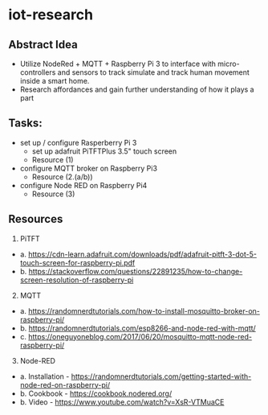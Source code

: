 # iot-research

## Abstract Idea
- Utilize NodeRed + MQTT + Raspberry Pi 3 to interface with micro-controllers and sensors
to track simulate and track human movement inside a smart home.
- Research affordances and gain further understanding of how it plays a part

## Tasks:
- set up  / configure Rasperberry Pi 3
  - set up adafruit PiTFTPlus 3.5" touch screen
  - Resource (1)
- configure MQTT broker on Raspberry Pi3
  - Resource (2.(a/b))
- configure Node RED on Raspberry Pi4
  - Resource (3)
  
## Resources
1. PiTFT
  - a. https://cdn-learn.adafruit.com/downloads/pdf/adafruit-pitft-3-dot-5-touch-screen-for-raspberry-pi.pdf
  - b. https://stackoverflow.com/questions/22891235/how-to-change-screen-resolution-of-raspberry-pi
2. MQTT
  - a. https://randomnerdtutorials.com/how-to-install-mosquitto-broker-on-raspberry-pi/
  - b. https://randomnerdtutorials.com/esp8266-and-node-red-with-mqtt/
  - c. https://oneguyoneblog.com/2017/06/20/mosquitto-mqtt-node-red-raspberry-pi/
3. Node-RED 
  - a. Installation - https://randomnerdtutorials.com/getting-started-with-node-red-on-raspberry-pi/
  - b. Cookbook - https://cookbook.nodered.org/
  - b. Video - https://www.youtube.com/watch?v=XsR-VTMuaCE
